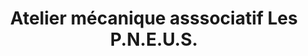 ---
title: "Atelier mécanique asssociatif Les P.N.E.U.S."
url: /pau/atelier-mecanique-asssociatif-les-p-n-e-u-s/
shop: réparation de voitures
---